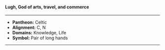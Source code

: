 #### Lugh, God of arts, travel, and commerce
___

- **Pantheon:** Celtic
- **Alignment:** C, N
- **Domains:** Knowledge, Life
- **Symbol:** Pair of long hands
___

